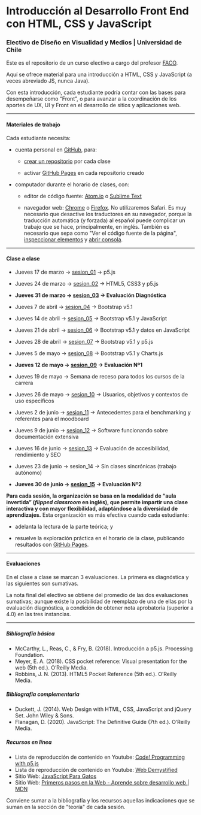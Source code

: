 # Introducción al Desarrollo Front End con HTML, CSS y JavaScript

### Electivo de Diseño en Visualidad y Medios | Universidad de Chile

Este es el repositorio de un curso electivo a cargo del profesor [FACO](https://faco.cl/).

Aquí se ofrece material para una introducción a HTML, CSS y JavaScript (a veces abreviado JS, nunca Java).

Con esta introducción, cada estudiante podría contar con las bases para desempeñarse como “Front”, o para avanzar a la coordinación de los aportes de UX, UI y Front en el desarrollo de sitios y aplicaciones web.

- - - - - - - - -

#### Materiales de trabajo

Cada estudiante necesita:

- cuenta personal en [GitHub](https://github.com/join), para:

  - [crear un repositorio](https://docs.github.com/es/get-started/quickstart/create-a-repo) por cada clase

  - activar [GitHub Pages](https://docs.github.com/es/pages/getting-started-with-github-pages/creating-a-github-pages-site) en cada repositorio creado

- computador durante el horario de clases, con:

  - editor de código fuente: [Atom.io](https://atom.io/) o [Sublime Text](https://www.sublimetext.com/)

  - navegador web: [Chrome](https://www.google.com/intl/es-419/chrome/) o [Firefox](https://www.mozilla.org/es-CL/firefox/new/). No utilizaremos Safari. Es muy necesario que desactive los traductores en su navegador, porque la traducción automática (y forzada) al español puede complicar un trabajo que se hace, principalmente, en inglés. También es necesario que sepa como "Ver el código fuente de la página", [inspeccionar elementos](https://support.hostinger.es/es/articles/2333029-como-inspeccionar-los-elementos-del-sitio-web) y [abrir consola](https://transferwise.com/es/help/articles/2954851/como-abrir-la-consola-de-tu-navegador).

- - - - - - - 

#### Clase a clase

- Jueves 17 de marzo → [sesion_01](https://github.com/profesorfaco/front-end/tree/main/sesion_01) → p5.js

- Jueves 24 de marzo → [sesion_02](https://github.com/profesorfaco/front-end/tree/main/sesion_02) → HTML5, CSS3 y p5.js

- **Jueves 31 de marzo → [sesion_03](https://github.com/profesorfaco/front-end/tree/main/sesion_03) → Evaluación Diagnóstica**

- Jueves 7 de abril → [sesion_04](https://github.com/profesorfaco/front-end/tree/main/sesion_04) → Bootstrap v5.1

- Jueves 14 de abril → [sesion_05](https://github.com/profesorfaco/front-end/tree/main/sesion_05) → Bootstrap v5.1 y JavaScript 

- Jueves 21 de abril → [sesion_06](https://github.com/profesorfaco/front-end/tree/main/sesion_06) →  Bootstrap v5.1 y datos en JavaScript

- Jueves 28 de abril → [sesion_07](https://github.com/profesorfaco/front-end/tree/main/sesion_07) → Bootstrap v5.1 y p5.js

- Jueves 5 de mayo → [sesion_08](https://github.com/profesorfaco/front-end/tree/main/sesion_08) → Bootstrap v5.1 y Charts.js

- **Jueves 12 de mayo → [sesion_09](https://github.com/profesorfaco/front-end/tree/main/sesion_09) → Evaluación Nº1**

- Jueves 19 de mayo → Semana de receso para todos los cursos de la carrera

- Jueves 26 de mayo → [sesion_10](https://github.com/profesorfaco/front-end/tree/main/sesion_10) → Usuarios, objetivos y contextos de uso específicos

- Jueves 2 de junio → [sesion_11](https://github.com/profesorfaco/front-end/tree/main/sesion_11) → Antecedentes para el benchmarking y referentes para el moodboard

- Jueves 9 de junio → [sesion_12](https://github.com/profesorfaco/front-end/tree/main/sesion_12) → Software funcionando sobre documentación extensiva

- Jueves 16 de junio → [sesion_13](https://github.com/profesorfaco/front-end/tree/main/sesion_13) → Evaluación de accesibilidad, rendimiento y SEO 

- Jueves 23 de junio → sesion_14 → Sin clases sincrónicas (trabajo autónomo)

- **Jueves 30 de junio → [sesion_15](https://github.com/profesorfaco/front-end/tree/main/sesion_15) → Evaluación Nº2**  


**Para cada sesión, la organización se basa en la modalidad de “aula invertida” (*flipped classroom* en inglés), que permite impartir una clase interactiva y con mayor flexibilidad, adaptándose a la diversidad de aprendizajes.** Esta organización es más efectiva cuando cada estudiante:

- adelanta la lectura de la parte teórica; y
 
- resuelve la exploración práctica en el horario de la clase, publicando resultados con [GitHub Pages](https://docs.github.com/es/pages/getting-started-with-github-pages/creating-a-github-pages-site).

- - - - - - - - - -

#### Evaluaciones

En el clase a clase se marcan 3 evaluaciones. La primera es diagnóstica y las siguientes son sumativas. 

La nota final del electivo se obtiene del promedio de las dos evaluaciones sumativas; aunque existe la posibilidad de reemplazo de una de ellas por la evaluación diagnóstica, a condición de obtener nota aprobatoria (superior a 4.0) en las tres instancias.

- - - - - - - - - -

##### Bibliografía básica

-	McCarthy, L., Reas, C., & Fry, B. (2018). Introducción a p5.js. Processing Foundation.
-	Meyer, E. A. (2018). CSS pocket reference: Visual presentation for the web (5th ed.). O’Reilly Media.
-	Robbins, J. N. (2013). HTML5 Pocket Reference (5th ed.). O’Reilly Media.

##### Bibliografía complementaria

-	Duckett, J. (2014). Web Design with HTML, CSS, JavaScript and jQuery Set. John Wiley & Sons.
-	Flanagan, D. (2020). JavaScript: The Definitive Guide (7th ed.). O’Reilly Media.

##### Recursos en línea

-	Lista de reproducción de contenido en Youtube: [Code! Programming with p5.js](https://youtube.com/playlist?list=PLRqwX-V7Uu6Zy51Q-x9tMWIv9cueOFTFA)
-	Lista de reproducción de contenido en Youtube: [Web Demystified](https://www.youtube.com/playlist?list=PLo3w8EB99pqLEopnunz-dOOBJ8t-Wgt2g)
-	Sitio Web: [JavaScript Para Gatos](https://jsparagatos.com/)
-	Sitio Web: [Primeros pasos en la Web - Aprende sobre desarrollo web | MDN](https://developer.mozilla.org/es/docs/Learn/Getting_started_with_the_web)

Conviene sumar a la bibliografía y los recursos aquellas indicaciones que se suman en la sección de "teoría" de cada sesión.
